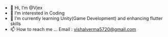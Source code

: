 - 👋 Hi, I’m @Vjex
- 👀 I’m interested in Coding
- 🌱 I’m currently learning Unity(Game Development) and enhancing flutter skills
- 📫 How to reach me ...
     Email : vishalverma5720@gmail.com
    

<!---
Vjex/Vjex is a ✨ special ✨ repository because its `README.md` (this file) appears on your GitHub profile.
You can click the Preview link to take a look at your changes.
--->
